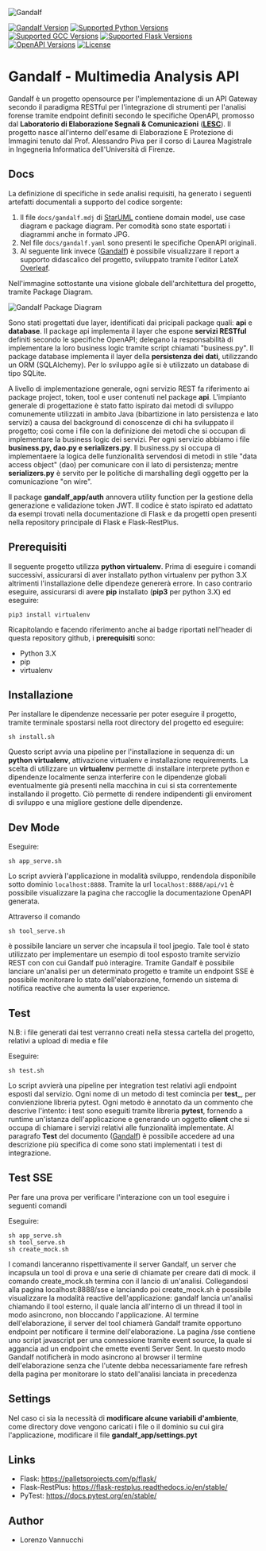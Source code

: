 ![Gandalf](docs/logo.png)

[![Gandalf Version](https://img.shields.io/badge/Gandalf-v1.0-f2f2f2?style=for-the-badge)](/)
[![Supported Python Versions](https://img.shields.io/badge/Python-3.6.9-green?logo=python&style=for-the-badge)](/)
[![Supported GCC Versions](https://img.shields.io/badge/GCC-4.2.1-orange?style=for-the-badge)](/)
[![Supported Flask Versions](https://img.shields.io/badge/Flask-0.9.2-blue?logo=flask&style=for-the-badge)](/)
[![OpenAPI Versions](https://img.shields.io/badge/OpenAPI-3.0.3-yellow?&style=for-the-badge)](/)
[![License](https://img.shields.io/badge/License-Apache--2.0-red?logo=apache&style=for-the-badge)](/)

# Gandalf - Multimedia Analysis API

Gandalf è un progetto opensource per l'implementazione di un API Gateway secondo il paradigma RESTful per l'integrazione di strumenti per l'analisi forense tramite endpoint definiti secondo 
le specifiche OpenAPI, promosso dal **Laboratorio di Elaborazione Segnali  & Comunicazioni** ([**LESC**](https://lesc.dinfo.unifi.it/it)).
Il progetto nasce all'interno dell'esame di Elaborazione E Protezione di Immagini tenuto dal Prof. Alessandro Piva per il corso di Laurea Magistrale in Ingegneria Informatica dell'Università di Firenze.

Docs
----------

La definizione di specifiche in sede analisi requisiti, ha generato i seguenti artefatti documentali a supporto del codice sorgente:

1) Il file `docs/gandalf.mdj` di [StarUML](https://staruml.io/) contiene domain model, use case diagram e package diagram. Per comodità sono state esportati i diagrammi anche in formato JPG.
2) Nel file `docs/gandalf.yaml` sono presenti le specifiche OpenAPI originali.
3) Al seguente link invece ([Gandalf](https://www.overleaf.com/read/kmzwgwkschkc)) è possibile visualizzare il report a supporto didascalico del progetto, sviluppato tramite l'editor LateX [Overleaf](https://www.overleaf.com/).

Nell'immagine sottostante una visione globale dell'architettura del progetto, tramite Package Diagram.

![Gandalf Package Diagram](docs/GandalfPackageDiagram.png)

Sono stati progettati due layer, identificati dai pricipali package quali: **api** e **database**. Il package api implementa il layer che espone **servizi RESTful** definiti secondo le specifiche OpenAPI; delegano 
la responsabilità di implementare la loro business logic tramite script chiamati "business.py". Il package database implementa il layer della **persistenza dei dati**, utilizzando
un ORM (SQLAlchemy). Per lo sviluppo agile si è utilizzato un database di tipo SQLite.

A livello di implementazione generale, ogni servizio REST fa riferimento ai package project, token, tool e user contenuti nel package **api**. L'impianto generale di progettazione
è stato fatto ispirato dai metodi di sviluppo comunemente utilizzati in ambito Java (bibartizione in lato persistenza e lato servizi) a causa del background di conoscenze di chi ha sviluppato il progetto; così come i file con la definizione dei metodi
che si occupan di implementare la business logic dei servizi. Per ogni servizio abbiamo i file **business.py, dao.py e serializers.py**. Il business.py si occupa di implementaere la logica delle funzionalità
servendosi di metodi in stile "data access object" (dao) per comunicare con il lato di persistenza; mentre **serializers.py** è servito per le politiche di marshalling degli oggetto per la comunicazione "on wire".

Il package **gandalf_app/auth** annovera utility function per la gestione della generazione e validazione token JWT. Il codice è stato ispirato ed adattato da esempi trovati nella documentazione 
di Flask e da progetti open presenti nella repository principale di Flask e Flask-RestPlus.

Prerequisiti
----------

Il seguente progetto utilizza **python virtualenv**. Prima di eseguire i comandi successivi, assicurarsi di aver installato python virtualenv per python 3.X altrimenti l'installazione delle dipendeze genererà errore.
In caso contrario eseguire, assicurarsi di avere **pip** installato (**pip3** per python 3.X) ed eseguire:

`pip3 install virtualenv`

Ricapitolando e facendo riferimento anche ai badge riportati nell'header di questa repository github, i **prerequisiti** sono:

* Python 3.X 
* pip
* virtualenv


Installazione
----------

Per installare le dipendenze necessarie per poter eseguire il progetto, tramite terminale spostarsi nella root directory del progetto ed eseguire:

    sh install.sh
    
Questo script avvia una pipeline per l'installazione in sequenza di: un **python virtualenv**, attivazione virtualenv e installazione requirements.
La scelta di utilizzare un **virtualenv** permette di installare interprete python  e dipendenze localmente senza interferire con le dipendenze globali eventualmente già presenti
nella macchina in cui si sta correntemente installando il progetto. Ciò permette di rendere indipendenti gli enviroment di sviluppo e una migliore
gestione delle dipendenze.
    
    
Dev Mode
----------

Eseguire:

    sh app_serve.sh
    
Lo script avvierà l'applicazione in modalità sviluppo, rendendola disponibile sotto dominio `localhost:8888`. Tramite la url `localhost:8888/api/v1` è possibile visualizzare la pagina che raccoglie la documentazione OpenAPI generata.

Attraverso il comando

    sh tool_serve.sh
    
è possibile lanciare un server che incapsula il tool jpegio. Tale tool è stato utilizzato per implementare un esempio di tool esposto tramite servizio REST con con cui Gandalf può interagire.
Tramite Gandalf è possibile lanciare un'analisi per un determinato progetto e tramite un endpoint SSE è possibile monitorare lo stato dell'elaborazione, fornendo un sistema di notifica reactive che aumenta
la user experience.

Test
----------

N.B: i file generati dai test verranno creati nella stessa cartella del progetto, relativi a upload di media e file

Eseguire:

    sh test.sh
    
Lo script avvierà una pipeline per integration test relativi agli endpoint esposti dal servizio. Ogni nome di un metodo di test comincia per **test_**, per convienzione libreria pytest.
Ogni metodo è annotato da un commento che descrive l'intento: i test sono eseguiti tramite libreria **pytest**, fornendo a runtime un'istanza dell'applicazione e generando
un oggetto **client** che si occupa di chiamare i servizi relativi alle funzionalità implementate. Al paragrafo **Test** del documento ([Gandalf](https://www.overleaf.com/read/kmzwgwkschkc)) è possibile accedere ad una descrizione 
più specifica di come sono stati implementati i test di integrazione.

Test SSE
----------

Per fare una prova per verificare l'interazione con un tool eseguire i seguenti comandi 

Eseguire:

    sh app_serve.sh
    sh tool_serve.sh
    sh create_mock.sh
    


I comandi lanceranno rispettivamente il server Gandalf, un server che incapsula un tool di prova e una serie di chiamate per creare dati di mock.
il comando create_mock.sh termina con il lancio di un'analisi. Collegandosi alla pagina localhost:8888/sse e lanciando poi create_mock.sh è possibile 
visualizzare la modalità reactive dell'applicazione: gandalf lancia un'analisi chiamando il tool esterno, il quale lancia all'interno di un thread il tool 
in modo asincrono, non bloccando l'applicazione. Al termine dell'elaborazione, il server del tool chiamerà Gandalf tramite opportuno endpoint per 
notificare il termine dell'elaborazione. La pagina /sse contiene uno script javascript per una connessione tramite event source, la quale si aggancia ad un 
endpoint che emette eventi Server Sent. In questo modo Gandalf notificherà in modo asincrono al browser il termine dell'elaborazione senza che l'utente 
debba necessariamente fare refresh della pagina per monitorare lo stato dell'analisi lanciata in precedenza

Settings
----------

Nel caso ci sia la necessità di **modificare alcune variabili d'ambiente**, come directory dove vengono caricati i file o il dominio su cui gira l'applicazione, modificare il file **gandalf_app/settings.pyt**

Links
-----

* Flask: https://palletsprojects.com/p/flask/
* Flask-RestPlus: https://flask-restplus.readthedocs.io/en/stable/
* PyTest: https://docs.pytest.org/en/stable/

Author
-----

* Lorenzo Vannucchi

